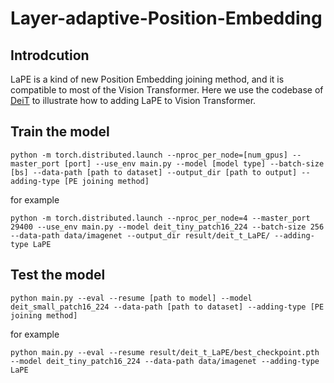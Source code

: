 # Layer-adaptive-Position-Embedding
## Introdcution
LaPE is a kind of new Position Embedding joining method, and it is compatible to most of the Vision Transformer. Here we use the codebase of [DeiT](https://github.com/facebookresearch/deit) to illustrate how to adding LaPE to Vision Transformer.

## Train the model
```
python -m torch.distributed.launch --nproc_per_node=[num_gpus] --master_port [port] --use_env main.py --model [model type] --batch-size [bs] --data-path [path to dataset] --output_dir [path to output] --adding-type [PE joining method] 
```
for example
```
python -m torch.distributed.launch --nproc_per_node=4 --master_port 29400 --use_env main.py --model deit_tiny_patch16_224 --batch-size 256 --data-path data/imagenet --output_dir result/deit_t_LaPE/ --adding-type LaPE
```
## Test the model
```
python main.py --eval --resume [path to model] --model deit_small_patch16_224 --data-path [path to dataset] --adding-type [PE joining method] 
```
for example
```
python main.py --eval --resume result/deit_t_LaPE/best_checkpoint.pth --model deit_tiny_patch16_224 --data-path data/imagenet --adding-type LaPE
```
